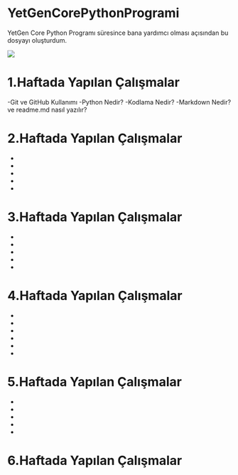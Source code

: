 # YetGenCorePythonProgrami

YetGen Core Python Programı süresince bana yardımcı olması açısından bu dosyayı oluşturdum.

<img src="https://yetkingencler.com/wp-content/uploads/2021/07/YetGenLogo.png">

# 1.Haftada Yapılan Çalışmalar
-Git ve GitHub Kullanımı
-Python Nedir?
-Kodlama Nedir?
-Markdown Nedir? ve readme.md nasıl yazılır?

# 2.Haftada Yapılan Çalışmalar
-
-
-
-
-

# 3.Haftada Yapılan Çalışmalar
-
-
-
-
-
# 4.Haftada Yapılan Çalışmalar
-
-
-
-
-
-
# 5.Haftada Yapılan Çalışmalar
-
-
-
-
-
# 6.Haftada Yapılan Çalışmalar
